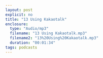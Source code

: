 ```yaml
---
layout: post
explicit: no
title: "13 Using Kakaotalk"
enclosure:
  type: "Audio/mp3"
  filename: "13 Using Kakaotalk.mp3"
  filename2: "13%20Using%20Kakaotalk.mp3"
  duration: "00:01:34"
tags: podcasts
---
```


